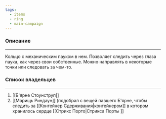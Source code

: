 ```yaml
---
tags:
  - items
  - ring
  - main-campaign
---
```

### Описание
---
Кольцо с механическим пауком в нем.
Позволяет следить через глаза паука, как через свои собственные.
Можно направлять в некоторые точки или следовать за чем-то.

### Список владельцев
---
1. [[Б'ярне Стоунструп]]
2. [[Марищь Риндаун]] (подобрал с вещей павшего Б'ярне, чтобы следить за [[Контейнер Сдерживания|контейнером]] в котором хранилось сердце [[Стрикс Порто|Cтрикса Порты ]]